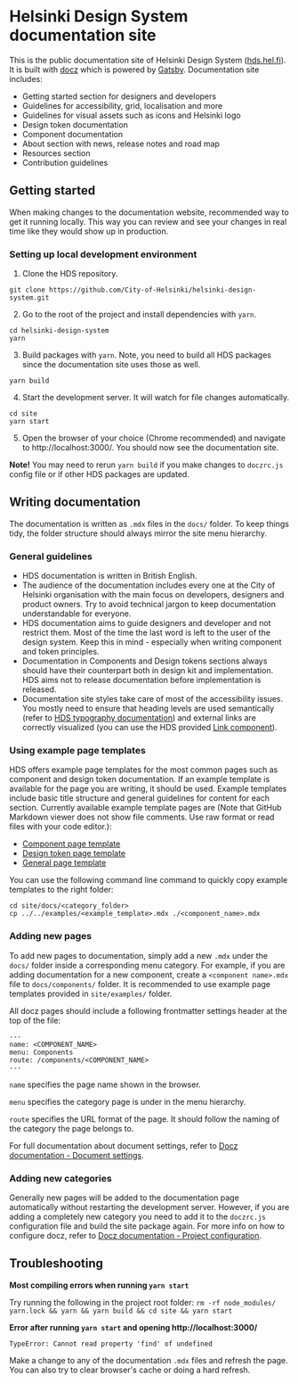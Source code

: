 # Helsinki Design System documentation site

This is the public documentation site of Helsinki Design System ([hds.hel.fi](https://hds.hel.fi/)). It is built with [docz](https://www.docz.site/) which is powered by [Gatsby](https://www.gatsbyjs.com/). Documentation site includes:

- Getting started section for designers and developers
- Guidelines for accessibility, grid, localisation and more
- Guidelines for visual assets such as icons and Helsinki logo
- Design token documentation
- Component documentation
- About section with news, release notes and road map
- Resources section
- Contribution guidelines

## Getting started

When making changes to the documentation website, recommended way to get it running locally. This way you can review and see your changes in real time like they would show up in production. 

### Setting up local development environment

1. Clone the HDS repository.
```
git clone https://github.com/City-of-Helsinki/helsinki-design-system.git
```

2. Go to the root of the project and install dependencies with `yarn`.
```
cd helsinki-design-system
yarn
```

3. Build packages with `yarn`. Note, you need to build all HDS packages since the documentation site uses those as well.
```
yarn build
```

4. Start the development server. It will watch for file changes automatically.
```
cd site
yarn start
```

5. Open the browser of your choice (Chrome recommended) and navigate to http://localhost:3000/. You should now see the documentation site.

**Note!** You may need to rerun `yarn build` if you make changes to `doczrc.js` config file or if other HDS packages are updated.

## Writing documentation

The documentation is written as `.mdx` files in the `docs/` folder. To keep things tidy, the folder structure should always mirror the site menu hierarchy.

### General guidelines
- HDS documentation is written in British English.
- The audience of the documentation includes every one at the City of Helsinki organisation with the main focus on developers, designers and product owners. Try to avoid technical jargon to keep documentation understandable for everyone.
- HDS documentation aims to guide designers and developer and not restrict them. Most of the time the last word is left to the user of the design system. Keep this in mind - especially when writing component and token principles.
- Documentation in Components and Design tokens sections always should have their counterpart both in design kit and implementation. HDS aims not to release documentation before implementation is released.
- Documentation site styles take care of most of the accessibility issues. You mostly need to ensure that heading levels are used semantically (refer to [HDS typography documentation](https://hds.hel.fi/design-tokens/typography)) and external links are correctly visualized (you can use the HDS provided [Link component](src/components/Link.js)).

### Using example page templates

HDS offers example page templates for the most common pages such as component and design token documentation. If an example template is available for the page you are writing, it should be used. Example templates include basic title structure and general guidelines for content for each section. Currently available example template pages are (Note that GitHub Markdown viewer does not show file comments. Use raw format or read files with your code editor.):
- [Component page template](examples/component.mdx)
- [Design token page template](examples/design_token.mdx)
- [General page template](examples/page.mdx)

You can use the following command line command to quickly copy example templates to the right folder:
```
cd site/docs/<category_folder>
cp ../../examples/<example_template>.mdx ./<component_name>.mdx
```

### Adding new pages

To add new pages to documentation, simply add a new `.mdx` under the `docs/` folder inside a corresponding menu category. For example, if you are adding documentation for a new component, create a `<component name>.mdx` file to `docs/components/` folder. It is recommended to use example page templates provided in `site/examples/` folder.

All docz pages should include a following frontmatter settings header at the top of the file:
```
---
name: <COMPONENT_NAME>
menu: Components
route: /components/<COMPONENT_NAME>
---
```
`name` specifies the page name shown in the browser. 

`menu` specifies the category page is under in the menu hierarchy. 

`route` specifies the URL format of the page. It should follow the naming of the category the page belongs to.

For full documentation about document settings, refer to [Docz documentation - Document settings](https://www.docz.site/docs/document-settings).

### Adding new categories

Generally new pages will be added to the documentation page automatically without restarting the development server. However, if you are adding a completely new category you need to add it to the `doczrc.js` configuration file and build the site package again. For more info on how to configure docz, refer to [Docz documentation - Project configuration](https://www.docz.site/docs/project-configuration).

## Troubleshooting

**Most compiling errors when running `yarn start`**
  
Try running the following in the project root folder:
`rm -rf node_modules/ yarn.lock && yarn && yarn build && cd site && yarn start`

**Error after running `yarn start` and opening http://localhost:3000/**
```
TypeError: Cannot read property 'find' of undefined
```

Make a change to any of the documentation `.mdx` files and refresh the page. You can also try to clear browser's cache or doing a hard refresh.
